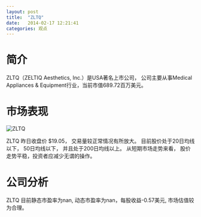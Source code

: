 ```yaml
---
layout: post
title:  "ZLTQ"
date:   2014-02-17 12:21:41
categories: 观点
---
```


# 简介
ZLTQ（ZELTIQ Aesthetics, Inc.）是USA著名上市公司，
公司主要从事Medical Appliances & Equipment行业，当前市值689.72百万美元。

# 市场表现

![ZLTQ](http://finviz.com/chart.ashx?t=ZLTQ&ty=c&ta=1&p=d&s=l)

ZLTQ 昨日收盘价 $19.05，
交易量较正常情况有所放大。
目前股价处于20日均线以下，
50日均线以下，
并且处于200日均线以上。
从短期市场走势来看，
股价走势平稳，投资者应减少无谓的操作。

# 公司分析
ZLTQ 目前静态市盈率为nan, 动态市盈率为nan，每股收益-0.57美元,
市场估值较为合理。
